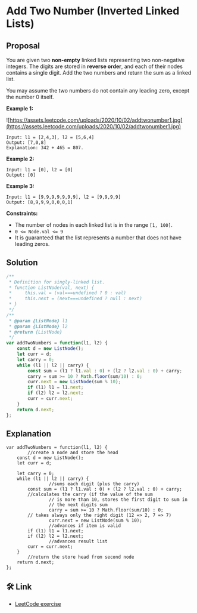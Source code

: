# Add Two Number (Inverted Linked Lists)
## Proposal
You are given two **non-empty** linked lists representing two non-negative integers. The digits are stored in **reverse order**, and each of their nodes contains a single digit. Add the two numbers and return the sum as a linked list.

You may assume the two numbers do not contain any leading zero, except the number 0 itself.

**Example 1:**

![https://assets.leetcode.com/uploads/2020/10/02/addtwonumber1.jpg](https://assets.leetcode.com/uploads/2020/10/02/addtwonumber1.jpg)

```
Input: l1 = [2,4,3], l2 = [5,6,4]
Output: [7,0,8]
Explanation: 342 + 465 = 807.

```

**Example 2:**

```
Input: l1 = [0], l2 = [0]
Output: [0]

```

**Example 3:**

```
Input: l1 = [9,9,9,9,9,9,9], l2 = [9,9,9,9]
Output: [8,9,9,9,0,0,0,1]

```

**Constraints:**

- The number of nodes in each linked list is in the range `[1, 100]`.
- `0 <= Node.val <= 9`
- It is guaranteed that the list represents a number that does not have leading zeros.

## Solution
```js
/**
 * Definition for singly-linked list.
 * function ListNode(val, next) {
 *     this.val = (val===undefined ? 0 : val)
 *     this.next = (next===undefined ? null : next)
 * }
 */
/**
 * @param {ListNode} l1
 * @param {ListNode} l2
 * @return {ListNode}
 */
var addTwoNumbers = function(l1, l2) {
    const d = new ListNode();
    let curr = d;
    let carry = 0;
    while (l1 || l2 || carry) {
        const sum = (l1 ? l1.val : 0) + (l2 ? l2.val : 0) + carry;
        carry = sum >= 10 ? Math.floor(sum/10) : 0;
        curr.next = new ListNode(sum % 10);
        if (l1) l1 = l1.next;
        if (l2) l2 = l2.next;
        curr = curr.next;
    }
    return d.next;
};
```

## Explanation
```tsx
var addTwoNumbers = function(l1, l2) {
		//create a node and store the head
    const d = new ListNode();
    let curr = d;
		
    let carry = 0;
    while (l1 || l2 || carry) {
				//sums each digit (plus the carry)
        const sum = (l1 ? l1.val : 0) + (l2 ? l2.val : 0) + carry;
        //calculates the carry (if the value of the sum
				// is more than 10, stores the first digit to sum in 
				// the next digits sum
				carry = sum >= 10 ? Math.floor(sum/10) : 0;
        // takes always only the right digit (12 => 2, 7 => 7)
				curr.next = new ListNode(sum % 10);
				//advances if item is valid
        if (l1) l1 = l1.next;
        if (l2) l2 = l2.next;
				//advances result list
        curr = curr.next;
    }
		//return the store head from second node
    return d.next;
};
```

## 🛠 Link
- [LeetCode exercise](https://leetcode.com/problems/add-two-numbers/)



